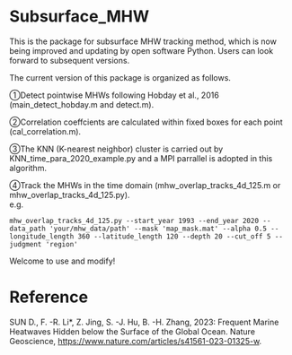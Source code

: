 # Subsurface_MHW
This is the package for subsurface MHW tracking method, which is now being improved and updating by open software Python. Users can look forward to subsequent versions.


The current version of this package is organized as follows.


①Detect pointwise MHWs following Hobday et al., 2016 (main_detect_hobday.m and detect.m).


②Correlation coeffcients are calculated within fixed boxes for each point (cal_correlation.m).


③The KNN (K-nearest neighbor) cluster is carried out by KNN_time_para_2020_example.py and a MPI parrallel is adopted in this algorithm.


④Track the MHWs in the time domain (mhw_overlap_tracks_4d_125.m or mhw_overlap_tracks_4d_125.py).<br>
     e.g.<br>
 ```
 mhw_overlap_tracks_4d_125.py --start_year 1993 --end_year 2020 --data_path 'your/mhw_data/path' --mask 'map_mask.mat' --alpha 0.5 --longitude_length 360 --latitude_length 120 --depth 20 --cut_off 5 --judgment 'region'
```

Welcome to use and modify!


# Reference
SUN D., F. -R. Li*, Z. Jing, S. -J. Hu, B. -H. Zhang, 2023: Frequent Marine Heatwaves Hidden below the Surface of the Global Ocean. Nature Geoscience, https://www.nature.com/articles/s41561-023-01325-w.
